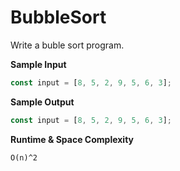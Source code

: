 # BubbleSort

Write a buble sort program.

**Sample Input**

```javascript
const input = [8, 5, 2, 9, 5, 6, 3];
```

**Sample Output**

```javascript
const input = [8, 5, 2, 9, 5, 6, 3];
```

**Runtime & Space Complexity**

```
O(n)^2
```
